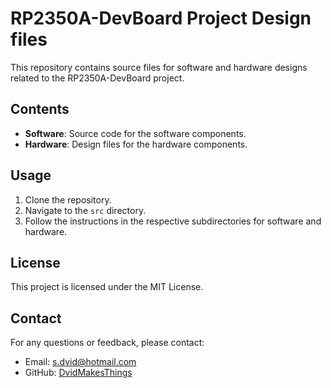 # RP2350A-DevBoard Project Design files

This repository contains source files for software and hardware designs related to the RP2350A-DevBoard project.

## Contents

- **Software**: Source code for the software components.
- **Hardware**: Design files for the hardware components.

## Usage

1. Clone the repository.
2. Navigate to the `src` directory.
3. Follow the instructions in the respective subdirectories for software and hardware.

## License
This project is licensed under the MIT License.

## Contact
For any questions or feedback, please contact:
- Email: [s.dvid@hotmail.com](mailto:s.dvid@hotmail.com)
- GitHub: [DvidMakesThings](https://github.com/DvidMakesThings)